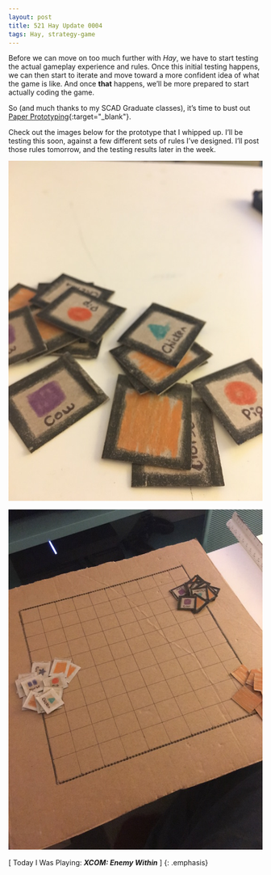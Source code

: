 ```yaml
---
layout: post
title: 521 Hay Update 0004
tags: Hay, strategy-game
---
```

Before we can move on too much further with *Hay*, we have to start testing the actual gameplay experience and rules.  Once this initial testing happens, we can then start to iterate and move toward a more confident idea of what the game is like.  And once **that** happens, we’ll be more prepared to start actually coding the game.

So (and much thanks to my SCAD Graduate classes), it’s time to bust out [Paper Prototyping](http://smile.amazon.com/dp/1558608702){:target="_blank"}.

Check out the images below for the prototype that I whipped up.  I’ll be testing this soon, against a few different sets of rules I’ve designed. I’ll post those rules tomorrow, and the testing results later in the week.

![HayUpdate0004_1](/img/games/521_Hay_Update_0004_1.jpg "HayUpdate0004_1")

![HayUpdate0004_2](/img/games/521_Hay_Update_0004_2.jpg "HayUpdate0004_2")

[ Today I Was Playing: ***XCOM: Enemy Within*** ]
{: .emphasis}